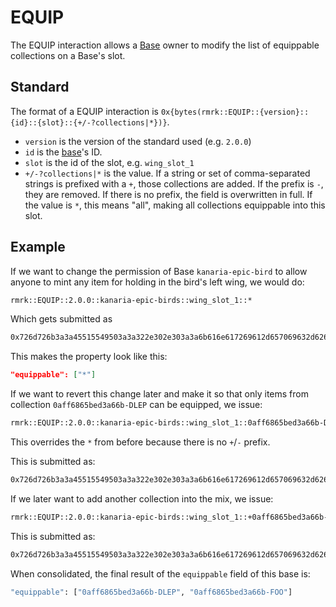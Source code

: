 # EQUIP

The EQUIP interaction allows a [Base](../entities/base.md) owner to modify the list of equippable
collections on a Base's slot.

## Standard

The format of a EQUIP interaction is
`0x{bytes(rmrk::EQUIP::{version}::{id}::{slot}::{+/-?collections|*})}`.

- `version` is the version of the standard used (e.g. `2.0.0`)
- `id` is the [base](../entities/base.md)'s ID.
- `slot` is the id of the slot, e.g. `wing_slot_1`
- `+/-?collections|*` is the value. If a string or set of comma-separated strings is prefixed with a
  `+`, those collections are added. If the prefix is `-`, they are removed. If there is no prefix,
  the field is overwritten in full. If the value is `*`, this means "all", making all collections
  equippable into this slot.

## Example

If we want to change the permission of Base `kanaria-epic-bird` to allow anyone to mint any item for
holding in the bird's left wing, we would do:

```bash
rmrk::EQUIP::2.0.0::kanaria-epic-birds::wing_slot_1::*
```

Which gets submitted as

```bash
0x726d726b3a3a45515549503a3a322e302e303a3a6b616e617269612d657069632d62697264733a3a77696e675f736c6f745f313a3a2a
```

This makes the property look like this:

```json
"equippable": ["*"]
```

If we want to revert this change later and make it so that only items from collection
`0aff6865bed3a66b-DLEP` can be equipped, we issue:

```bash
rmrk::EQUIP::2.0.0::kanaria-epic-birds::wing_slot_1::0aff6865bed3a66b-DLEP
```

This overrides the `*` from before because there is no `+`/`-` prefix.

This is submitted as:

```bash
0x726d726b3a3a45515549503a3a322e302e303a3a6b616e617269612d657069632d62697264733a3a77696e675f736c6f745f313a3a306166663638363562656433613636622d444c4550
```

If we later want to add another collection into the mix, we issue:

```bash
rmrk::EQUIP::2.0.0::kanaria-epic-birds::wing_slot_1::+0aff6865bed3a66b-FOO
```

This is submitted as:

```bash
0x726d726b3a3a45515549503a3a322e302e303a3a6b616e617269612d657069632d62697264733a3a77696e675f736c6f745f313a3a2b306166663638363562656433613636622d464f4f
```

When consolidated, the final result of the `equippable` field of this base is:

```bash
"equippable": ["0aff6865bed3a66b-DLEP", "0aff6865bed3a66b-FOO"]
```
